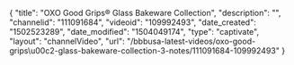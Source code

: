 {
    "title": "OXO Good Grips&reg; Glass Bakeware Collection",
    "description": "",
    "channelid": "111091684",
    "videoid": "109992493",
    "date_created": "1502523289",
    "date_modified": "1504049174",
    "type": "captivate",
    "layout": "channelVideo",
    "url": "\/bbbusa-latest-videos\/oxo-good-grips\u00c2-glass-bakeware-collection-3-notes\/111091684-109992493"
}